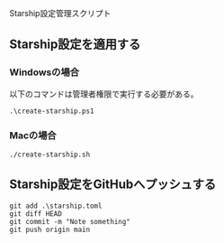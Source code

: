 Starship設定管理スクリプト

## Starship設定を適用する

### Windowsの場合
以下のコマンドは管理者権限で実行する必要がある。

```
.\create-starship.ps1
```

### Macの場合
```
./create-starship.sh
```

## Starship設定をGitHubへプッシュする

```
git add .\starship.toml
git diff HEAD
git commit -m "Note something"
git push origin main
```

